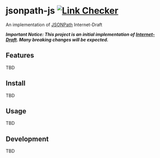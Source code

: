 # jsonpath-js [![Link Checker](https://github.com/ashphy/jsonpath-js/actions/workflows/lint.yml/badge.svg)](https://github.com/ashphy/jsonpath-js/actions/workflows/lint.yml)

An implementation of [JSONPath](http://goessner.net/articles/JsonPath/) Internet-Draft

***Important Notice: This project is an initial implementation of [Internet-Draft](https://datatracker.ietf.org/doc/draft-ietf-jsonpath-base/).
Many breaking changes will be expected.***

## Features

TBD

## Install

TBD

## Usage

TBD

## Development

TBD